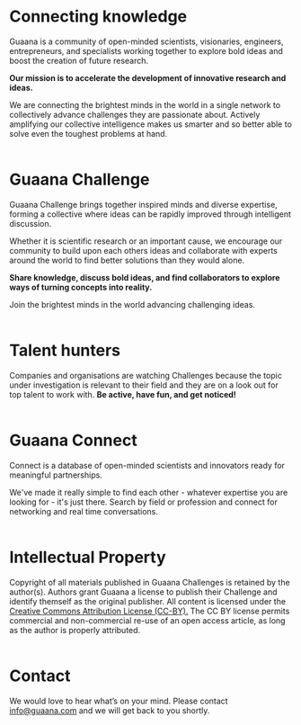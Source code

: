 # Connecting knowledge
Guaana is a community of open-minded scientists, visionaries, engineers, entrepreneurs, and specialists working together to explore bold ideas and boost the creation of future research.

**Our mission is to accelerate the development of innovative research and ideas.**

We are connecting the brightest minds in the world in a single network to collectively advance challenges they are passionate about. Actively amplifying our collective intelligence makes us smarter and so better able to solve even the toughest problems at hand.
</br></br>

# Guaana Challenge
Guaana Challenge brings together inspired minds and diverse expertise, forming a collective where ideas can be rapidly improved through intelligent discussion.

Whether it is scientific research or an important cause, we encourage our community to build upon each others ideas and collaborate with experts around the world to find better solutions than they would alone.


**Share knowledge, discuss bold ideas, and find collaborators to explore ways of turning concepts into reality.**

Join the brightest minds in the world advancing challenging ideas.
</br></br>

# Talent hunters

Companies and organisations are watching Challenges because the topic under investigation is relevant to their field and they are on a look out for top talent to work with. **Be active, have fun, and get noticed!**
</br></br>

# Guaana Connect

Connect is a database of open-minded scientists and innovators ready for meaningful partnerships.

We've made it really simple to find each other - whatever expertise you are looking for - it's just there. Search by field or profession and connect for networking and real time conversations.
</br></br>


# Intellectual Property

Copyright of all materials published in Guaana Challenges is retained by the author(s). Authors grant Guaana a license to publish their Challenge and identify themself as the original publisher. All content is licensed under the [Creative Commons Attribution License (CC-BY).](https://creativecommons.org/licenses/by/4.0/legalcode)
The CC BY license permits commercial and non-commercial re-use of an open access article, as long as the author is properly attributed. </br></br>

# Contact

We would love to hear what’s on your mind. Please contact <info@guaana.com> and we will get back to you shortly.
</br></br>
